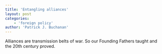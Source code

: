 ```yaml
---
title: 'Entangling alliances'
layout: post
categories:
    - 'foreign policy'
author: 'Patrick J. Buchanan'
---
```


Alliances are transmission belts of war. So our Founding Fathers taught and the 20th century proved.